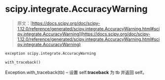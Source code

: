 # scipy.integrate.AccuracyWarning

> 原文：[https://docs.scipy.org/doc/scipy-1.12.0/reference/generated/scipy.integrate.AccuracyWarning.html#scipy.integrate.AccuracyWarning](https://docs.scipy.org/doc/scipy-1.12.0/reference/generated/scipy.integrate.AccuracyWarning.html#scipy.integrate.AccuracyWarning)

```py
exception scipy.integrate.AccuracyWarning
```

```py
with_traceback()
```

Exception.with_traceback(tb) – 设置 self.__traceback__ 为 tb 并返回 self。
